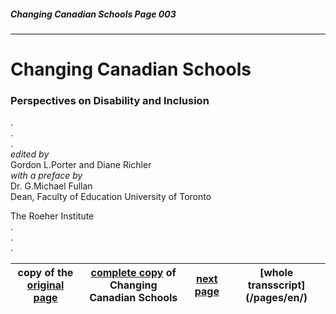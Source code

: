 ##### Changing Canadian Schools Page 003
***
# Changing Canadian Schools
### Perspectives on Disability and Inclusion
.  
.  
.  
*edited by*  
Gordon L.Porter and Diane Richler  
*with a preface by*  
Dr. G.Michael Fullan  
Dean, Faculty of Education
University of Toronto

The Roeher Institute  
.  
.  
.  

copy of the [original page](/copies-from-original/CCS003.png)|[complete copy](/copies-from-original/BestCopy_Changing_Canadian_Schools_Perspectives_on_Disability_and_Inclusion.pdf) of Changing Canadian Schools|[next page](Changing_Canadian_Schools-004) |[whole transscript] (/pages/en/)
---|---|---|---
